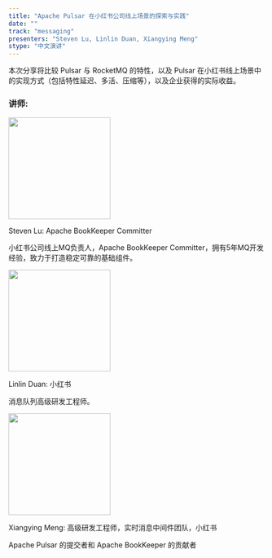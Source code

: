 ```yaml
---
title: "Apache Pulsar 在小红书公司线上场景的探索与实践"
date: ""
track: "messaging"
presenters: "Steven Lu, Linlin Duan, Xiangying Meng"
stype: "中文演讲"
---
```


本次分享将比较 Pulsar 与 RocketMQ 的特性，以及 Pulsar 在小红书线上场景中的实现方式（包括特性延迟、多活、压缩等），以及企业获得的实际收益。

### 讲师:


<img src="https://sessionize.com/image/cbfa-400o400o1-ESKkvrfZuBwQ1D6wS44efw.png" width="200" /><br/>

Steven Lu: Apache BookKeeper Committer

小红书公司线上MQ负责人，Apache BookKeeper Committer，拥有5年MQ开发经验，致力于打造稳定可靠的基础组件。


<img src="https://sessionize.com/image/c4ef-400o400o1-G5WbeaPCnPq4qGtLsWPxeJ.png" width="200" /><br/>

Linlin Duan: 小红书

消息队列高级研发工程师。


<img src="https://sessionize.com/image/1e22-400o400o1-sur9nCJPfC1zfWY13LgGoT.png" width="200" /><br/>

Xiangying Meng: 高级研发工程师，实时消息中间件团队，小红书

Apache Pulsar 的提交者和 Apache BookKeeper 的贡献者
